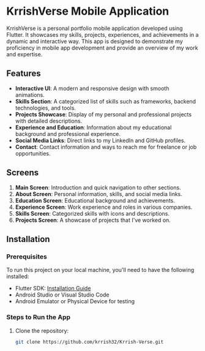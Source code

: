 # KrrishVerse Mobile Application

KrrishVerse is a personal portfolio mobile application developed using Flutter. It showcases my skills, projects, experiences, and achievements in a dynamic and interactive way. This app is designed to demonstrate my proficiency in mobile app development and provide an overview of my work and expertise.

## Features

- **Interactive UI**: A modern and responsive design with smooth animations.
- **Skills Section**: A categorized list of skills such as frameworks, backend technologies, and tools.
- **Projects Showcase**: Display of my personal and professional projects with detailed descriptions.
- **Experience and Education**: Information about my educational background and professional experience.
- **Social Media Links**: Direct links to my LinkedIn and GitHub profiles.
- **Contact**: Contact information and ways to reach me for freelance or job opportunities.

## Screens

1. **Main Screen**: Introduction and quick navigation to other sections.
2. **About Screen**: Personal information, skills, and social media links.
3. **Education Screen**: Educational background and achievements.
4. **Experience Screen**: Work experience and roles in various companies.
5. **Skills Screen**: Categorized skills with icons and descriptions.
6. **Projects Screen**: A showcase of projects that I've worked on.

## Installation

### Prerequisites

To run this project on your local machine, you'll need to have the following installed:

- Flutter SDK: [Installation Guide](https://flutter.dev/docs/get-started/install)
- Android Studio or Visual Studio Code
- Android Emulator or Physical Device for testing

### Steps to Run the App

1. Clone the repository:
   ```bash
   git clone https://github.com/krrish32/Krrish-Verse.git
